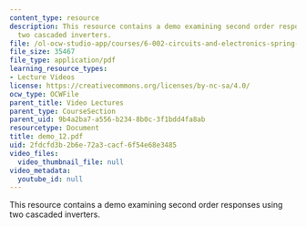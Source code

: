 ```yaml
---
content_type: resource
description: This resource contains a demo examining second order responses using
  two cascaded inverters.
file: /ol-ocw-studio-app/courses/6-002-circuits-and-electronics-spring-2007/2fdcfd3b2b6e72a3cacf6f54e68e3485_demo_12.pdf
file_size: 35467
file_type: application/pdf
learning_resource_types:
- Lecture Videos
license: https://creativecommons.org/licenses/by-nc-sa/4.0/
ocw_type: OCWFile
parent_title: Video Lectures
parent_type: CourseSection
parent_uid: 9b4a2ba7-a556-b234-8b0c-3f1bdd4fa8ab
resourcetype: Document
title: demo_12.pdf
uid: 2fdcfd3b-2b6e-72a3-cacf-6f54e68e3485
video_files:
  video_thumbnail_file: null
video_metadata:
  youtube_id: null
---
```

This resource contains a demo examining second order responses using two cascaded inverters.